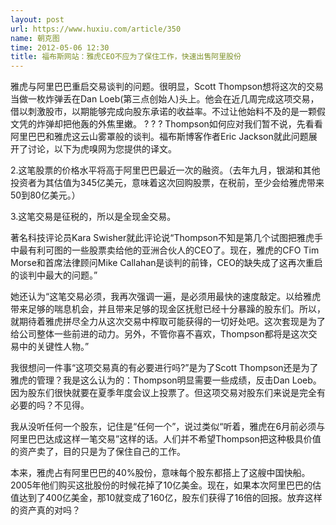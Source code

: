 ```yaml
---
layout: post
url: https://www.huxiu.com/article/350
name: 朝克图
time: 2012-05-06 12:30
title: 福布斯网站：雅虎CEO不应为了保住工作，快速出售阿里股份
---
```

雅虎与阿里巴巴重启交易谈判的问题。很明显，Scott Thompson想将这次的交易当做一枚炸弹丢在Dan Loeb(第三点创始人)头上。他会在近几周完成这项交易，借以刺激股市，以期能够完成向股东承诺的收益率。不过让他始料不及的是一颗假文凭的炸弹却把他轰的外焦里嫩。 ? ? ? Thompson如何应对我们暂不说，先看看阿里巴巴和雅虎这云山雾罩般的谈判。福布斯博客作者Eric Jackson就此问题展开了讨论，以下为虎嗅网为您提供的译文。

2.这笔股票的价格水平将高于阿里巴巴最近一次的融资。（去年九月，银湖和其他投资者为其估值为345亿美元，意味着这次回购股票，在税前，至少会给雅虎带来50到80亿美元。）

3.这笔交易是征税的，所以是全现金交易。

著名科技评论员Kara Swisher就此评论说“Thompson不知是第几个试图把雅虎手中最有利可图的一些股票卖给他的亚洲合伙人的CEO了。现在，雅虎的CFO Tim Morse和首席法律顾问Mike Callahan是谈判的前锋，CEO的缺失成了这再次重启的谈判中最大的问题。”

她还认为“这笔交易必须，我再次强调一遍，是必须用最快的速度敲定。以给雅虎带来足够的喘息机会，并且带来足够的现金区抚慰已经十分暴躁的股东们。所以，就期待着雅虎拼尽全力从这次交易中榨取可能获得的一切好处吧。这次套现是为了给公司整体一些前进的动力。另外，不管你喜不喜欢，Thompson都将是这次交易中的关键性人物。”

我很想问一件事“这项交易真的有必要进行吗?”是为了Scott Thompson还是为了雅虎的管理？我是这么认为的：Thompson明显需要一些成绩，反击Dan Loeb。因为股东们很快就要在夏季年度会议上投票了。但这项交易对股东们来说是完全有必要的吗？不见得。

我从没听任何一个股东，记住是“任何一个”，说过类似“听着，雅虎在6月前必须与阿里巴巴达成这样一笔交易”这样的话。人们并不希望Thompson把这种极具价值的资产卖了，目的只是为了保住自己的工作。

本来，雅虎占有阿里巴巴的40%股份，意味每个股东都搭上了这艘中国快船。2005年他们购买这批股份的时候花掉了10亿美金。现在，如果本次阿里巴巴的估值达到了400亿美金，那10就变成了160亿，股东们获得了16倍的回报。放弃这样的资产真的对吗？


